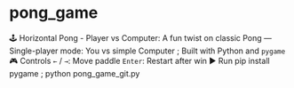 # pong_game
🕹️ Horizontal Pong - Player vs Computer:
 A fun twist on classic Pong —
 Single-player mode: You vs simple Computer ;
 Built with Python and `pygame`
🎮 Controls
`←` / `→`: Move paddle
`Enter`: Restart after win
▶️ Run
pip install pygame ;
python pong_game_git.py
